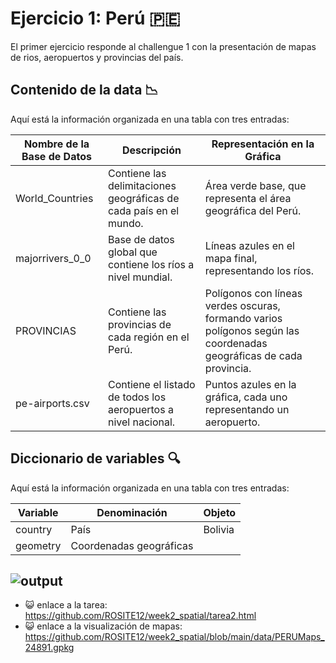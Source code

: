 # Ejercicio 1: Perú 🇵🇪
El primer ejercicio responde al challengue 1 con la presentación de mapas de rios, aeropuertos y provincias del país.
## Contenido de la data 📉
Aquí está la información organizada en una tabla con tres entradas:

| Nombre de la Base de Datos | Descripción | Representación en la Gráfica |
|----------------------------|-------------|-----------------------------|
| World_Countries            | Contiene las delimitaciones geográficas de cada país en el mundo. | Área verde base, que representa el área geográfica del Perú. |
| majorrivers_0_0            | Base de datos global que contiene los ríos a nivel mundial. | Líneas azules en el mapa final, representando los ríos. |
| PROVINCIAS                 | Contiene las provincias de cada región en el Perú. | Polígonos con líneas verdes oscuras, formando varios polígonos según las coordenadas geográficas de cada provincia. |
| pe-airports.csv            | Contiene el listado de todos los aeropuertos a nivel nacional. | Puntos azules en la gráfica, cada uno representando un aeropuerto. |
## Diccionario de variables 🔍
Aquí está la información organizada en una tabla con tres entradas:

| Variable  | Denominación          | Objeto    |
|-----------|-----------------------|-----------|
| country   | País                  | Bolivia   |
| geometry  | Coordenadas geográficas |           |

![output](https://github.com/user-attachments/assets/d03dd625-e63d-455a-a440-ab5afd1a3b14)
--------
- 😺 enlace a la tarea: https://github.com/ROSITE12/week2_spatial/tarea2.html
- 😺 enlace a la visualización de mapas: https://github.com/ROSITE12/week2_spatial/blob/main/data/PERUMaps_24891.gpkg
